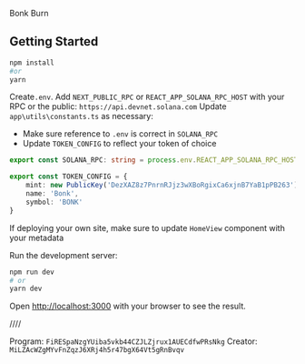 Bonk Burn

## Getting Started

```bash
npm install
#or
yarn
```

Create`.env`. 
Add `NEXT_PUBLIC_RPC` or `REACT_APP_SOLANA_RPC_HOST` with your RPC or the public: `https://api.devnet.solana.com` 
Update `app\utils\constants.ts` as necessary:
- Make sure reference to `.env` is correct in `SOLANA_RPC`
- Update `TOKEN_CONFIG` to reflect your token of choice

```typescript
export const SOLANA_RPC: string = process.env.REACT_APP_SOLANA_RPC_HOST as string;

export const TOKEN_CONFIG = {
    mint: new PublicKey('DezXAZ8z7PnrnRJjz3wXBoRgixCa6xjnB7YaB1pPB263'),
    name: 'Bonk',
    symbol: 'BONK'
}
```
If deploying your own site, make sure to update `HomeView` component with your metadata 

Run the development server:

```bash
npm run dev
# or
yarn dev
```

Open [http://localhost:3000](http://localhost:3000) with your browser to see the result.

////

Program: `FiRESpaNzgYUiba5vkb44CZJLZjrux1AUECdfwPRsNkg`
Creator: `MiLZAcWZgMYvFnZqzJ6XRj4h5r47bgX64Vt5gRnBvqv`